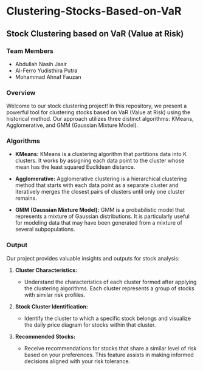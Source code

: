 # Clustering-Stocks-Based-on-VaR

Stock Clustering based on VaR (Value at Risk)
---------------------------------------------

### Team Members

*   Abdullah Nasih Jasir
*   Al-Ferro Yudisthira Putra
*   Mohammad Ahnaf Fauzan

### Overview

Welcome to our stock clustering project! In this repository, we present a powerful tool for clustering stocks based on VaR (Value at Risk) using the historical method. Our approach utilizes three distinct algorithms: KMeans, Agglomerative, and GMM (Gaussian Mixture Model).

### Algorithms

*   **KMeans:** KMeans is a clustering algorithm that partitions data into K clusters. It works by assigning each data point to the cluster whose mean has the least squared Euclidean distance.
    
*   **Agglomerative:** Agglomerative clustering is a hierarchical clustering method that starts with each data point as a separate cluster and iteratively merges the closest pairs of clusters until only one cluster remains.
    
*   **GMM (Gaussian Mixture Model):** GMM is a probabilistic model that represents a mixture of Gaussian distributions. It is particularly useful for modeling data that may have been generated from a mixture of several subpopulations.
    

### Output

Our project provides valuable insights and outputs for stock analysis:

1.  **Cluster Characteristics:**
    
    *   Understand the characteristics of each cluster formed after applying the clustering algorithms. Each cluster represents a group of stocks with similar risk profiles.
2.  **Stock Cluster Identification:**
    
    *   Identify the cluster to which a specific stock belongs and visualize the daily price diagram for stocks within that cluster.
3.  **Recommended Stocks:**
    
    *   Receive recommendations for stocks that share a similar level of risk based on your preferences. This feature assists in making informed decisions aligned with your risk tolerance.
